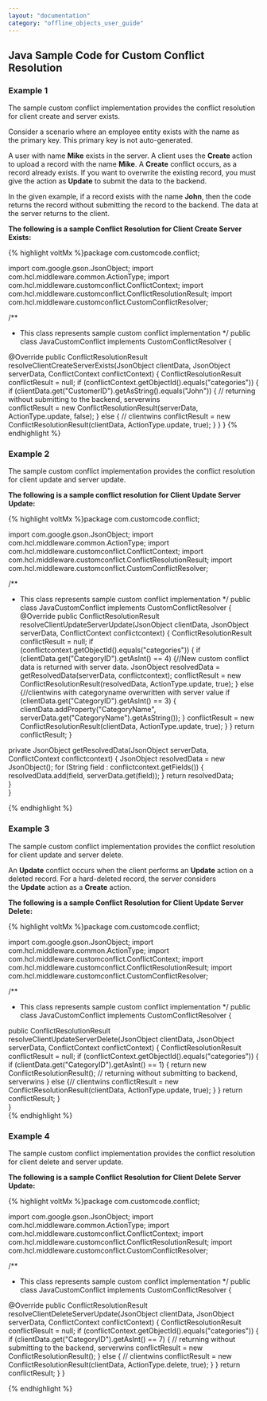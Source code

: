 ```yaml
---
layout: "documentation"
category: "offline_objects_user_guide"
---
```


Java Sample Code for Custom Conflict Resolution
-----------------------------------------------

### Example 1

The sample custom conflict implementation provides the conflict resolution for client create and server exists.

Consider a scenario where an employee entity exists with the name as the primary key. This primary key is not auto-generated.

A user with name **Mike** exists in the server. A client uses the **Create** action to upload a record with the name **Mike**. A **Create** conflict occurs, as a record already exists. If you want to overwrite the existing record, you must give the action as **Update** to submit the data to the backend.

In the given example, if a record exists with the name **John**, then the code returns the record without submitting the record to the backend. The data at the server returns to the client.

**The following is a sample Conflict Resolution for Client Create Server Exists:**

{% highlight voltMx %}package com.customcode.conflict;

import com.google.gson.JsonObject;
import com.hcl.middleware.common.ActionType;
import com.hcl.middleware.customconflict.ConflictContext;
import com.hcl.middleware.customconflict.ConflictResolutionResult;
import com.hcl.middleware.customconflict.CustomConflictResolver;

/**
 * This class represents sample custom conflict implementation
 */
public class JavaCustomConflict implements CustomConflictResolver {

  @Override
  public ConflictResolutionResult resolveClientCreateServerExists(JsonObject clientData,
      JsonObject serverData, ConflictContext conflictContext) {
    ConflictResolutionResult conflictResult = null;
    if (conflictContext.getObjectId().equals("categories")) {
      if (clientData.get("CustomerID").getAsString().equals("John")) { // returning without submitting to the backend, serverwins                  
        conflictResult = new ConflictResolutionResult(serverData, ActionType.update, false);
      } else { // clientwins
        conflictResult = new ConflictResolutionResult(clientData, ActionType.update, true);
      }
    }
}
{% endhighlight %}

### Example 2

The sample custom conflict implementation provides the conflict resolution for client update and server update.

**The following is a sample conflict resolution for Client Update Server Update:**

{% highlight voltMx %}package com.customcode.conflict;

import com.google.gson.JsonObject;
import com.hcl.middleware.common.ActionType;
import com.hcl.middleware.customconflict.ConflictContext;
import com.hcl.middleware.customconflict.ConflictResolutionResult;
import com.hcl.middleware.customconflict.CustomConflictResolver;

/**
 * This class represents sample custom conflict implementation
 */
public class JavaCustomConflict implements CustomConflictResolver {
  @Override
  public ConflictResolutionResult resolveClientUpdateServerUpdate(JsonObject clientData,
      JsonObject serverData, ConflictContext conflictcontext) {
    ConflictResolutionResult conflictResult = null;
    if (conflictcontext.getObjectId().equals("categories")) {
      if (clientData.get("CategoryID").getAsInt() == 4) {//New custom conflict data is returned with server data.
        JsonObject resolvedData = getResolvedData(serverData, conflictcontext);
        conflictResult = new ConflictResolutionResult(resolvedData, ActionType.update, true);
      } else {//clientwins with categoryname overwritten with server value
        if (clientData.get("CategoryID").getAsInt() == 3) {
          clientData.addProperty("CategoryName", serverData.get("CategoryName").getAsString());
        }
        conflictResult = new ConflictResolutionResult(clientData, ActionType.update, true);
      }
    }
    return conflictResult;
  }

  private JsonObject getResolvedData(JsonObject serverData, ConflictContext conflictcontext) {
    JsonObject resolvedData = new JsonObject();
    for (String field : conflictcontext.getFields()) {
      resolvedData.add(field, serverData.get(field));
    }
    return resolvedData;  
}  
}  

{% endhighlight %}

### Example 3

The sample custom conflict implementation provides the conflict resolution for client update and server delete.

An **Update** conflict occurs when the client performs an **Update** action on a deleted record. For a hard-deleted record, the server considers the **Update** action as a **Create** action.

**The following is a sample Conflict Resolution for Client Update Server Delete:**

{% highlight voltMx %}package com.customcode.conflict;

import com.google.gson.JsonObject;
import com.hcl.middleware.common.ActionType;
import com.hcl.middleware.customconflict.ConflictContext;
import com.hcl.middleware.customconflict.ConflictResolutionResult;
import com.hcl.middleware.customconflict.CustomConflictResolver;

/**
 * This class represents sample custom conflict implementation
 */
public class JavaCustomConflict implements CustomConflictResolver {  
  
public ConflictResolutionResult resolveClientUpdateServerDelete(JsonObject clientData,
      JsonObject serverData, ConflictContext conflictContext) {
    ConflictResolutionResult conflictResult = null;
    if (conflictContext.getObjectId().equals("categories")) {
      if (clientData.get("CategoryID").getAsInt() == 1) {
        return new ConflictResolutionResult(); // returning without submitting to backend, serverwins
   } else {// clientwins
        conflictResult = new ConflictResolutionResult(clientData, ActionType.update, true);
      }
    }
    return conflictResult;
  }    
}  
{% endhighlight %}

### Example 4

The sample custom conflict implementation provides the conflict resolution for client delete and server update.

**The following is a sample Conflict Resolution for Client Delete Server Update:**

{% highlight voltMx %}package com.customcode.conflict;

import com.google.gson.JsonObject;
import com.hcl.middleware.common.ActionType;
import com.hcl.middleware.customconflict.ConflictContext;
import com.hcl.middleware.customconflict.ConflictResolutionResult;
import com.hcl.middleware.customconflict.CustomConflictResolver;

/**
 * This class represents sample custom conflict implementation
 */
public class JavaCustomConflict implements CustomConflictResolver {  
  
 @Override
  public ConflictResolutionResult resolveClientDeleteServerUpdate(JsonObject clientData,
      JsonObject serverData, ConflictContext conflictContext) {
    ConflictResolutionResult conflictResult = null;
    if (conflictContext.getObjectId().equals("categories")) {
      if (clientData.get("CategoryID").getAsInt() == 7) { // returning without submitting to the backend, serverwins
        conflictResult = new ConflictResolutionResult();
      } else { // clientwins
        conflictResult = new ConflictResolutionResult(clientData, ActionType.delete, true);
      }
    }
    return conflictResult;
  }
}

{% endhighlight %}
